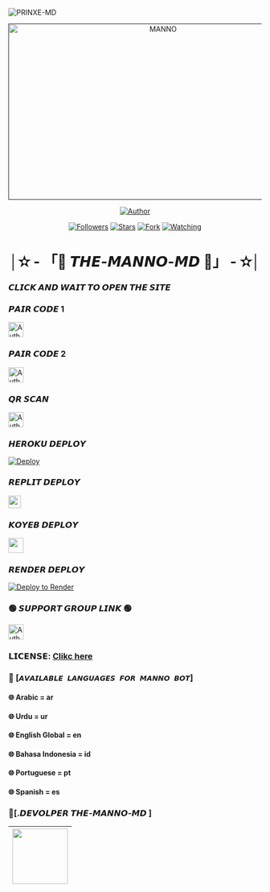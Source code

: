   
![PRINXE-MD](https://readme-typing-svg.demolab.com?font=Garamond&size=20&pause=998&color=skyred&background=white&right=true&random=true&width=465&lines=HELLO+EVREYONE👋🏻;+WELCOME+TO+THE+MANNO+MD+💭🌍)
  
 
 <p align="center">  
  <a href="">
    <img alt="MANNO" width="600" height="350" src="https://telegra.ph/file/d52a552a0b817753754e8.jpg">
  </a>
</p>



<p align="center">
<a href="https://github.com/MANNO-GDS/THE-MANNO-MD"><img title="Author" src="https://img.shields.io/badge/𝑴𝑨𝑵𝑵𝑶 𝑴𝑫 𝑩𝑶𝑻-black?style=for-the-badge&logo=github"></a>
<p/>

<p align="center">
<a href="https://github.com/MANNO-GDS?tab=followers"><img title="Followers" src="https://img.shields.io/github/followers/MANNO-GDS?label=Followers&style=social"></a>
<a href="https://github.com/MANNO-GDS/THE-MANNO-MD/stargazers/"><img title="Stars" src="https://img.shields.io/github/stars/MANNO-GDS/THE-MANNO-MD?&style=social"></a>
<a href="https://github.com/MANNO-GDS/THE-MANNO-MD/network/members"><img title="Fork" src="https://img.shields.io/github/forks/MANNO-GDS/THE-MANNO-MD?style=social"></a>
<a href="https://github.com/MANNO-GDS/THE-MANNO-MD/watchers"><img title="Watching" src="https://img.shields.io/github/watchers/MANNO-GDS/THE-MANNO-MD?label=Watching&style=social"></a>
</p>


 <h1 align="center">│✫ - 「💌 𝙏𝙃𝙀-𝙈𝘼𝙉𝙉𝙊-𝙈𝘿 💌」 - ✫│</h1>


### 𝘾𝙇𝙄𝘾𝙆 𝘼𝙉𝘿 𝙒𝘼𝙄𝙏 𝙏𝙊 𝙊𝙋𝙀𝙉 𝙏𝙃𝙀 𝙎𝙄𝙏𝙀



### 𝙋𝘼𝙄𝙍 𝘾𝙊𝘿𝙀 1
<p align="left">
<a href="https://gds-md-pair.onrender.com/"><img height= "30" title="Author" src="https://img.shields.io/badge/SESSION ID-green?style=for-the-badge&logo=render"></a>
<p/>



### 𝙋𝘼𝙄𝙍 𝘾𝙊𝘿𝙀 2
<p align="left">
<a href="https://princebotzsession.onrender.com"><img height= "30" title="Author" src="https://img.shields.io/badge/SESSION ID-skyblue?style=for-the-badge&logo=render"></a>
<p/>
  


### 𝙌𝙍 𝙎𝘾𝘼𝙉
<p align="left">
<a href="https://princebotqr.onrender.com/"><img height= "30" title="Author" src="https://img.shields.io/badge/SESSION ID-red?style=for-the-badge&logo=render"></a>
<p/>


### 𝙃𝙀𝙍𝙊𝙆𝙐 𝘿𝙀𝙋𝙇𝙊𝙔
[![Deploy](https://www.herokucdn.com/deploy/button.svg)](https://heroku.com/deploy?template=https://github.com/MANNO-GDS/THE-MANNO-MD) 
 
 

### 𝙍𝙀𝙋𝙇𝙄𝙏 𝘿𝙀𝙋𝙇𝙊𝙔
<p align="left"><a href="https://repl.it/github/MANNO-GDS/THE-MANNO-MD"> <img src="https://img.shields.io/badge/Deploy%20To%20Replit-gray?style=for-the-badge&logo=replit" height="25"/></a></p>



 ### 𝙆𝙊𝙔𝙀𝘽 𝘿𝙀𝙋𝙇𝙊𝙔 
  <p align="left"><a href="https://app.koyeb.com/apps/deploy?type=git&repository=github.com%2FMANNO-GDS%2FTHE-MANNO-MD&branch=main&nameprincegds&builder=dockerfile&env[DATABASE_URL]=&env[SESSION_ID]=your+sessionid+here&env[MODE]=public&env=[autoRead]=false&env[statusview]=false&env[REMOVEBG_KEY]=your+rmbg+key&env[antidelete]=false"> <img src="https://www.koyeb.com/static/images/deploy/button.svg" height="30"/></a></p>


 
### 𝙍𝙀𝙉𝘿𝙀𝙍 𝘿𝙀𝙋𝙇𝙊𝙔 
[![Deploy to Render](https://render.com/images/deploy-to-render-button.svg)](https://dashboard.render.com/blueprint/new?repo=https%3A%2F%2Fgithub.com%2FMANNO-GDS%2FTHE-MANNO-MD) 



### 🟢 𝙎𝙐𝙋𝙋𝙊𝙍𝙏 𝙂𝙍𝙊𝙐𝙋 𝙇𝙄𝙉𝙆 🟢
   <p align="left">
      <a href="https://chat.whatsapp.com/BNE0V8XpEZK0q4IgJ9jklM"><img height= "30" length= "10" title="Author" src="https://img.shields.io/badge/Support Group-25D366?style=for-the-badge&logo=whatsApp&logoColor=white"></a>
     <p/>
       


### 𝗟𝗜𝗖𝗘𝗡𝗦𝗘: [Clikc here](https://github.com/MANNO-GDS/THE-MANNO-MD/blob/main/LICENSE)

 
### 💠 [`𝘼𝙑𝘼𝙄𝙇𝘼𝘽𝙇𝙀 𝙇𝘼𝙉𝙂𝙐𝘼𝙂𝙀𝙎 𝙁𝙊𝙍 𝙈𝘼𝙉𝙉𝙊 𝘽𝙊𝙏`]
#### 🌐 Arabic = ar 
#### 🌐 Urdu = ur
#### 🌐 English Global = en
#### 🌐 Bahasa Indonesia = id
#### 🌐 Portuguese = pt
#### 🌐 Spanish = es


### 💭[.𝘿𝙀𝙑𝙊𝙇𝙋𝙀𝙍 𝙏𝙃𝙀-𝙈𝘼𝙉𝙉𝙊-𝙈𝘿 ]

| <a href="https://github.com/MANNO-GDS/THE-MANNO-MD"><img src="https://telegra.ph/file/fac2e2bad83543610e97f.jpg" width=110 height=110></a>
|-----|











